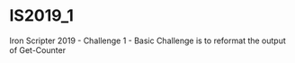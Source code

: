 # IS2019_1
Iron Scripter 2019 - Challenge 1 - Basic
Challenge is to reformat the output of Get-Counter

